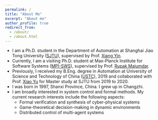```yaml
---
permalink: /
title: "About Me"
excerpt: "About me"
author_profile: true
redirect_from: 
  - /about/
  - /about.html
---
```


* I am a Ph.D. student in the Department of Automation at Shanghai Jiao Tong University ([SJTU](https://en.sjtu.edu.cn/)), supervised by Prof. [Xiang Yin](https://xiangyin.sjtu.edu.cn/).
* Currently, I am a visiting Ph.D. student at Max-Planck Institute for Software Systems ([MPI-SWS](https://www.mpi-sws.org/)), supervised by Prof. [Rupak Majumdar](https://people.mpi-sws.org/~rupak/).
* Previously, I received my B.Eng. degree in Automation at University of Science and Technology of China ([USTC](https://en.ustc.edu.cn/)), 2019 and collaborated with Prof. [Xiao Yu](https://xiaoyu.xmu.edu.cn/) for Master study at SJTU from 2019 to 2020.
* I was born in 1997, Shanxi Province, China. I grew up in Changzhi.
* I am broadly interested in system control and formal methods. My current research interests include the following aspects:
  * Formal verification and synthesis of cyber-physical systems
  * Game-theoretical decision-making in dynamic environments
  * Distributed control of multi-agent systems

